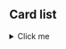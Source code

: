 ## Card list

<details>
  <summary>Click me</summary>

- [x] Garrosh Hellscream
- [x] Mind Control
- [ ] Prophet Velen
- [ ] Mana Addict
- [ ] Barrel
- [ ] Inner Rage
- [ ] Bane of Doom
- [ ] Kor'kron Elite
- [ ] Thoughtsteal
- [ ] Rexxar
- [ ] Al'Akir the Windlord
- [ ] Silvermoon Guardian
- [ ] Cenarius
- [ ] Pint-Sized Summoner
- [ ] Frostwolf Grunt
- [ ] Tauren Warrior
- [ ] Voidwalker
- [ ] Windfury
- [ ] Emboldener 3000
- [ ] Whelp
- [ ] Mechanical Dragonling
- [ ] Summon a Panther
- [ ] Spiteful Smith
- [ ] Cat Form
- [ ] Swipe
- [ ] Silverback Patriarch
- [ ] Stranglethorn Tiger
- [ ] Silver Hand Knight
- [ ] Blessing of Might
- [ ] Brawl
- [ ] Imp
- [ ] Polymorph
- [ ] Starfall
- [x] Chillwind Yeti
- [ ] Nourish
- [ ] Bear Form
- [ ] Huffer
- [ ] Defender
- [ ] Counterspell
- [ ] Voodoo Doctor
- [ ] Ravenholdt Assassin
- [ ] Wrath
- [ ] Doomsayer
- [ ] Redemption
- [ ] Hunter's Mark
- [ ] Mindgames
- [ ] Poultryizer
- [ ] Shadowflame
- [ ] Ancestral Healing
- [ ] Mark of Nature
- [ ] Lord of the Arena
- [ ] Secretkeeper
- [ ] Sacrificial Pact
- [ ] Ice Lance
- [ ] Dalaran Mage
- [ ] Windspeaker
- [ ] Wisp
- [ ] Backstab
- [ ] Uproot
- [ ] Ancient Brewmaster
- [ ] Fire Elemental
- [ ] Murloc Raider
- [ ] Ice Block
- [ ] Mirror Entity
- [ ] Vanish
- [ ] Defias Ringleader
- [ ] Snake
- [ ] Ironbark Protector
- [ ] Ancient Secrets
- [ ] Sea Giant
- [ ] Mark of the Wild
- [ ] Bloodfen Raptor
- [ ] Nightmare
- [ ] Shadow Madness
- [ ] Leokk
- [ ] Homing Chicken
- [ ] Steady Shot
- [ ] Repentance
- [ ] Naturalize
- [ ] Auchenai Soulpriest
- [ ] Feral Spirit
- [ ] Rockbiter Weapon
- [x] Abusive Sergeant
- [ ] Hammer of Wrath
- [ ] Loot Hoarder
- [ ] Wrath
- [ ] Innervate
- [ ] Razorfen Hunter
- [ ] Chicken
- [ ] Cold Blood
- [ ] Cabal Shadow Priest
- [ ] Malfurion Stormrage
- [x] Holy Smite
- [ ] Argent Commander
- [ ] Betrayal
- [ ] Novice Engineer
- [ ] Cruel Taskmaster
- [ ] Vaporize
- [ ] Kidnapper
- [ ] Wolfrider
- [ ] Ironbeak Owl
- [ ] Holy Light
- [ ] Multi-Shot
- [ ] Kill Command
- [ ] Boar
- [ ] Forked Lightning
- [ ] Life Tap
- [ ] Ysera Awakens
- [ ] Arcanite Reaper
- [ ] Edwin VanCleef
- [ ] Gnomish Inventor
- [ ] Gladiator's Longbow
- [ ] Ancient Teachings
- [ ] Fireball
- [ ] Bananas
- [ ] Baine Bloodhoof
- [ ] Dispel
- [ ] Nourish
- [ ] Repair Bot
- [ ] Devilsaur
- [ ] Baron Geddon
- [ ] Grommash Hellscream
- [ ] Ironforge Rifleman
- [ ] Laughing Sister
- [ ] Charge
- [ ] Assassinate
- [ ] Dark Iron Dwarf
- [ ] Master Swordsmith
- [ ] Doomhammer
- [ ] Treant
- [ ] Onyxia
- [ ] Shan'do's Lesson
- [ ] Shadowstep
- [ ] Spellbender
- [ ] Ragnaros the Firelord
- [ ] Inner Fire
- [ ] Violet Apprentice
- [ ] Soul of the Forest
- [ ] Light's Justice
- [ ] Elven Archer
- [ ] Perdition's Blade
- [ ] Explosive Shot
- [ ] Water Elemental
- [ ] Flesheating Ghoul
- [ ] Battle Rage
- [x] Fiery War Axe
- [ ] Ancestral Spirit
- [ ] Mana Wyrm
- [ ] Nozdormu
- [ ] Stormpike Commando
- [ ] Youthful Brewmaster
- [ ] Cairne Bloodhoof
- [ ] Assassin's Blade
- [ ] Priestess of Elune
- [ ] Cone of Cold
- [ ] Holy Wrath
- [ ] Malygos
- [ ] Animal Companion
- [x] Abomination
- [ ] Hungry Crab
- [ ] Reckless Rocketeer
- [ ] Arcane Explosion
- [ ] Nourish
- [ ] Coldlight Seer
- [ ] Snake Trap
- [ ] Captain Greenskin
- [ ] Blizzard
- [ ] Wrath of Air Totem
- [ ] Deadly Poison
- [ ] Gnoll
- [ ] Sap
- [ ] Eye for an Eye
- [ ] Arcane Golem
- [ ] Moonfire
- [ ] Mark of Nature
- [ ] Blood Imp
- [ ] Damaged Golem
- [ ] Reinforce
- [ ] Murloc Tidecaller
- [ ] Consecration
- [ ] Lesser Heal
- [ ] Savagery
- [ ] Squire
- [ ] Wicked Knife
- [ ] Defias Bandit
- [ ] Emerald Drake
- [ ] Hidden Gnome
- [ ] Lord Jaraxxus
- [ ] Force of Nature
- [ ] Frostwolf Warlord
- [ ] Power of the Wild
- [ ] Lightning Bolt
- [ ] Grimscale Oracle
- [ ] Upgrade!
- [ ] Frost Elemental
- [ ] Mana Tide Totem
- [ ] Felguard
- [ ] Freezing Trap
- [ ] Dragonling Mechanic
- [ ] Archmage
- [ ] Gruul
- [ ] Captain's Parrot
- [ ] Faceless Manipulator
- [ ] Spirit Wolf
- [ ] Searing Totem
- [ ] Arathi Weaponsmith
- [ ] Mind Blast
- [ ] Shield Slam
- [ ] Frog
- [ ] Arcane Intellect
- [ ] Illidan Stormrage
- [ ] Leeroy Jenkins
- [ ] Arcane Missiles
- [ ] Windfury Harpy
- [ ] Tinkmaster Overspark
- [ ] Shiv
- [ ] Bite
- [ ] Rooted
- [ ] Alexstrasza
- [ ] Darkscale Healer
- [ ] Noble Sacrifice
- [ ] Explosive Trap
- [ ] Frost Nova
- [ ] Succubus
- [ ] Lay on Hands
- [ ] Armorsmith
- [ ] Treant
- [ ] Keeper of the Grove
- [ ] Fen Creeper
- [ ] Ancient Watcher
- [ ] Timber Wolf
- [ ] Shattered Sun Cleric
- [ ] Faerie Dragon
- [ ] Power Word: Shield
- [ ] Sorcerer's Apprentice
- [ ] Dust Devil
- [ ] Ice Barrier
- [ ] Stormwind Knight
- [ ] Lightning Storm
- [ ] Sprint
- [ ] Doomguard
- [ ] Sen'jin Shieldmasta
- [ ] Whirlwind
- [ ] Jaina Proudmoore
- [ ] Hogger
- [ ] Young Dragonhawk
- [ ] Scarlet Crusader
- [ ] Sword of Justice
- [ ] Stonetusk Boar
- [ ] Frothing Berserker
- [ ] Leper Gnome
- [ ] Frostbolt
- [ ] Fan of Knives
- [ ] Nightblade
- [ ] Uther Lightbringer
- [ ] Kobold Geomancer
- [ ] Treant
- [ ] Divine Favor
- [ ] Southsea Captain
- [ ] Totemic Call
- [ ] Mark of Nature
- [ ] Druid of the Claw
- [ ] Tundra Rhino
- [ ] Mogu'shan Warden
- [ ] Headcrack
- [ ] Sinister Strike
- [ ] War Golem
- [ ] Mana Wraith
- [ ] Southsea Deckhand
- [x] Armor Up!
- [ ] Hand of Protection
- [ ] Dagger Mastery
- [ ] Mind Control Tech
- [ ] Old Murk-Eye
- [ ] Bluegill Warrior
- [ ] Savage Roar
- [ ] Kirin Tor Mage
- [ ] Bloodmage Thalnos
- [ ] Stormwind Champion
- [ ] Spellbreaker
- [ ] Blood Knight
- [ ] Equality
- [ ] Argent Squire
- [ ] Sunwalker
- [ ] Mad Bomber
- [ ] Defender of Argus
- [ ] Healing Totem
- [ ] Thrallmar Farseer
- [ ] Hex
- [ ] Earth Shock
- [ ] Gurubashi Berserker
- [ ] Healing Touch
- [ ] Unbound Elemental
- [ ] Lord Jaraxxus
- [ ] Harvest Golem
- [ ] Pit Lord
- [ ] Barrel Toss
- [ ] Execute
- [ ] Amani Berserker
- [ ] Questing Adventurer
- [ ] Sheep
- [ ] Lightwell
- [ ] Crazed Alchemist
- [ ] Mortal Strike
- [x] Fireblast
- [ ] Dream
- [ ] Gorehowl
- [ ] Cult Master
- [ ] Panther
- [ ] Anduin Wrynn
- [ ] Snipe
- [ ] Far Sight
- [ ] Starfire
- [ ] Azure Drake
- [ ] Totemic Might
- [ ] Deathwing
- [ ] Leader of the Pack
- [ ] Wrath
- [ ] Holy Nova
- [ ] Power Overwhelming
- [ ] Truesilver Champion
- [ ] Stoneclaw Totem
- [ ] Humility
- [ ] Millhouse Manastorm
- [ ] Gelbin Mekkatorque
- [ ] Twisting Nether
- [ ] Sense Demons
- [ ] Lava Burst
- [ ] Shieldbearer
- [ ] Arcane Shot
- [ ] Dread Corsair
- [ ] Lightspawn
- [ ] Master of Disguise
- [ ] Tirion Fordring
- [ ] Sunfury Protector
- [ ] Gul'dan
- [ ] Flare
- [ ] Bestial Wrath
- [ ] Eviscerate
- [ ] Acidic Swamp Ooze
- [ ] Harrison Jones
- [ ] Shadow Bolt
- [ ] Ancient Mage
- [ ] Drain Life
- [ ] Ancient of Lore
- [ ] Jungle Panther
- [ ] Goldshire Footman
- [ ] Imp Master
- [ ] Starfall
- [ ] Valeera Sanguinar
- [ ] Gadgetzan Auctioneer
- [ ] Cleave
- [ ] Blessing of Kings
- [ ] Hellfire
- [ ] Misha
- [ ] Stormforged Axe
- [ ] The Beast
- [ ] Mirror Image
- [ ] Summoning Portal
- [ ] Frost Shock
- [ ] Soulfire
- [ ] Murloc Tidehunter
- [ ] Demolisher
- [ ] Corruption
- [ ] Dire Wolf Alpha
- [ ] Moonfire
- [ ] Stomp
- [ ] Conceal
- [ ] Mountain Giant
- [ ] Worgen Infiltrator
- [ ] Ogre Magi
- [ ] Bloodsail Corsair
- [ ] Bloodsail Raider
- [ ] Houndmaster
- [ ] Flamestrike
- [ ] Finkle Einhorn
- [ ] Heroic Strike
- [x] Flametongue Totem
- [ ] Warsong Commander
- [ ] Wild Pyromancer
- [ ] Coldlight Oracle
- [ ] Dread Infernal
- [ ] Argent Protector
- [ ] Shield Block
- [ ] Commanding Shout
- [ ] Violet Teacher
- [ ] Ancient of War
- [ ] Twilight Drake
- [ ] Tracking
- [ ] Claw
- [ ] Murloc Warleader
- [ ] Blade Flurry
- [ ] Thrall
- [ ] Guardian of Kings
- [ ] Knife Juggler
- [ ] Slam
- [ ] Skeleton
- [ ] Murloc Scout
- [ ] Archmage Antonidas
- [ ] Mirror Image
- [ ] Spellbender
- [ ] Pyroblast
- [ ] Flame Imp
- [ ] Misdirection
- [ ] Mortal Coil
- [ ] Deadly Shot
- [ ] Emperor Cobra
- [ ] Mind Vision
- [ ] Siphon Soul
- [ ] Rampage
- [ ] Injured Blademaster
- [ ] SI:7 Agent
- [ ] Venture Co. Mercenary
- [ ] Shapeshift
- [ ] Wild Growth
- [ ] Patient Assassin
- [ ] Lorewalker Cho
- [ ] Booty Bay Bodyguard
- [ ] Earth Elemental
- [ ] Demonfire
- [ ] Infernal
- [ ] King Krush
- [ ] Demigod's Favor
- [ ] Nat Pagle
- [ ] Raging Worgen
- [ ] Preparation
- [ ] Starfall
- [ ] Aldor Peacekeeper
- [ ] Bloodlust
- [ ] Avenging Wrath
- [ ] INFERNO!
- [ ] Ironfur Grizzly
- [ ] Ysera
- [ ] Silence
- [ ] Squirrel
- [ ] Void Terror
- [ ] Starving Buzzard
- [ ] Unleash the Hounds
- [ ] Savannah Highmane
- [ ] Scavenging Hyena
- [ ] Hogger
- [ ] Riverpaw Gnoll
- [ ] Gnoll
- [ ] Hogger SMASH!
- [ ] Massive Gnoll
- [x] Jaina Proudmoore
- [ ] Divine Spirit
- [ ] Circle of Healing
- [ ] Shadow Word: Death
- [ ] Temple Enforcer
- [ ] Holy Fire
- [ ] Mass Dispel
- [ ] Shadow Word: Pain
- [ ] Shadowform
- [ ] River Crocolisk
- [ ] Oasis Snapjaw
- [ ] Stampeding Kodo
- [ ] Molten Giant
- [ ] Blessing of Wisdom
- [ ] Millhouse Manastorm
- [ ] Raid Leader
- [ ] King Mukla
- [ ] Mukla's Big Brother
- [ ] Blessed Champion
- [ ] Will of Mukla
- [ ] Hemet Nesingwary
- [ ] Crazed Hunter
- [ ] Mind Spike
- [ ] Mind Shatter
- [ ] Hyena
- [ ] Young Priestess
- [ ] Illidan Stormrage
- [ ] Flames of Azzinoth
- [ ] Naga Myrmidon
- [ ] Warglaive of Azzinoth
- [ ] Flame Burst
- [ ] Metamorphosis
- [ ] Dual Warglaives
- [ ] Flame of Azzinoth
- [ ] Northshire Cleric
- [ ] Earthen Ring Farseer
- [ ] Silver Hand Recruit
- [ ] Magma Rager
- [ ] Lightwarden
- [ ] The Black Knight
- [ ] Big Game Hunter
- [ ] Alarm-o-Bot
- [ ] Acolyte of Pain
- [ ] Blood Fury
- [ ] Heavy Axe
- [ ] Eaglehorn Bow
- [ ] Lorewalker Cho
- [ ] Pandaren Scout
- [ ] Shado-Pan Monk
- [ ] Legacy of the Emperor
- [ ] Brewmaster
- [ ] Transcendence
- [ ] Crazy Monkey
- [ ] Druid of the Claw
- [ ] Druid of the Claw
- [ ] Shotgun Blast
- [ ] Boulderfist Ogre
- [ ] Core Hound
- [ ] Angry Chicken
- [ ] King Mukla
- [ ] Bananas
- [ ] Battle Axe
- [ ] Shadow of Nothing
- [ ] Sylvanas Windrunner
- [ ] Worthless Imp
- [ ] Excess Mana
- [ ] Ashbringer
- [ ] Avatar of the Coin
- [ ] Ethereal Arcanist
- [ ] The Coin
- [ ] NOOOOOOOOOOOO
- [ ] Flame of Azzinoth
</details>